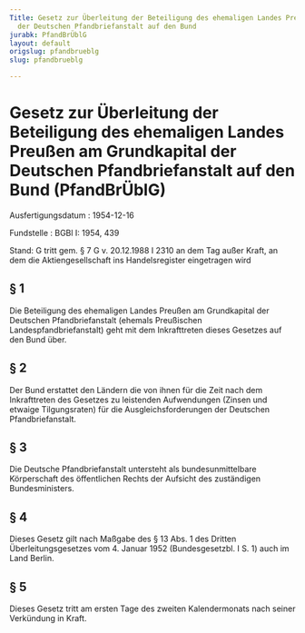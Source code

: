```yaml
---
Title: Gesetz zur Überleitung der Beteiligung des ehemaligen Landes Preußen am Grundkapital
  der Deutschen Pfandbriefanstalt auf den Bund
jurabk: PfandBrÜblG
layout: default
origslug: pfandbrueblg
slug: pfandbrueblg

---
```


# Gesetz zur Überleitung der Beteiligung des ehemaligen Landes Preußen am Grundkapital der Deutschen Pfandbriefanstalt auf den Bund (PfandBrÜblG)

Ausfertigungsdatum
:   1954-12-16

Fundstelle
:   BGBl I: 1954, 439

Stand: G tritt gem. § 7 G v. 20.12.1988 I 2310 an dem Tag außer Kraft, an dem die Aktiengesellschaft ins Handelsregister eingetragen wird

## § 1

Die Beteiligung des ehemaligen Landes Preußen am Grundkapital der
Deutschen Pfandbriefanstalt (ehemals Preußischen
Landespfandbriefanstalt) geht mit dem Inkrafttreten dieses Gesetzes
auf den Bund über.


## § 2

Der Bund erstattet den Ländern die von ihnen für die Zeit nach dem
Inkrafttreten des Gesetzes zu leistenden Aufwendungen (Zinsen und
etwaige Tilgungsraten) für die Ausgleichsforderungen der Deutschen
Pfandbriefanstalt.


## § 3

Die Deutsche Pfandbriefanstalt untersteht als bundesunmittelbare
Körperschaft des öffentlichen Rechts der Aufsicht des zuständigen
Bundesministers.


## § 4

Dieses Gesetz gilt nach Maßgabe des § 13 Abs. 1 des Dritten
Überleitungsgesetzes vom 4. Januar 1952 (Bundesgesetzbl. I S. 1) auch
im Land Berlin.


## § 5

Dieses Gesetz tritt am ersten Tage des zweiten Kalendermonats nach
seiner Verkündung in Kraft.

